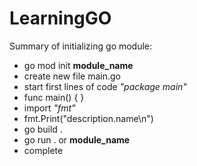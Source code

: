 # LearningGO
Summary of initializing go module:
- go mod init **module_name**
- create new file main.go
- start first lines of code _"package main"_
- func main() { }
- import _"fmt"_
- fmt.Print("description.name\n")
- go build . 
- go run . or **module_name**
- complete 